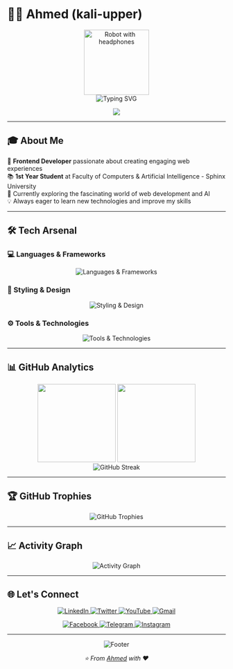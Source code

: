 # 👨‍💻 Ahmed (kali-upper)

<div align="center">
  <img src="https://tenor.com/bA4ei.gif" width="150" height="150" alt="Robot with headphones" />
</div>

<div align="center">
  <img src="https://readme-typing-svg.herokuapp.com?font=Fira+Code&pause=1000&color=00D9FF&center=true&vCenter=true&width=435&lines=Frontend+Developer;Web+Development+Enthusiast;Always+Learning+New+Technologies" alt="Typing SVG" />
</div>

<p align="center">
  <img src="https://komarev.com/ghpvc/?username=kali-upper&label=Profile%20Views&color=0e75b6&style=for-the-badge" />
</p>

---

## 🎓 About Me

🎯 **Frontend Developer** passionate about creating engaging web experiences  
📚 **1st Year Student** at Faculty of Computers & Artificial Intelligence - Sphinx University  
🌟 Currently exploring the fascinating world of web development and AI  
💡 Always eager to learn new technologies and improve my skills

---

## 🛠️ Tech Arsenal

### 💻 Languages & Frameworks
<p align="center">
  <img src="https://skillicons.dev/icons?i=js,ts,react,html,css" alt="Languages & Frameworks" />
</p>

### 🎨 Styling & Design
<p align="center">
  <img src="https://skillicons.dev/icons?i=tailwind,sass,figma" alt="Styling & Design" />
</p>

### ⚙️ Tools & Technologies
<p align="center">
  <img src="https://skillicons.dev/icons?i=nodejs,git,github,vscode,npm" alt="Tools & Technologies" />
</p>

---

## 📊 GitHub Analytics

<div align="center">
  <img height="180em" src="https://github-readme-stats.vercel.app/api?username=kali-upper&show_icons=true&theme=tokyonight&include_all_commits=true&count_private=true&hide_border=true"/>
  <img height="180em" src="https://github-readme-stats.vercel.app/api/top-langs/?username=kali-upper&layout=compact&theme=tokyonight&hide_border=true"/>
</div>

<div align="center">
  <img src="https://github-readme-streak-stats.herokuapp.com?user=kali-upper&theme=tokyonight&hide_border=true" alt="GitHub Streak" />
</div>

---

## 🏆 GitHub Trophies

<p align="center">
  <img src="https://github-profile-trophy.vercel.app/?username=kali-upper&theme=tokyonight&no-frame=true&no-bg=false&margin-w=4" alt="GitHub Trophies" />
</p>

---

## 📈 Activity Graph

<div align="center">
  <img src="https://github-readme-activity-graph.vercel.app/graph?username=kali-upper&theme=tokyo-night&hide_border=true" alt="Activity Graph" />
</div>

---

## 🌐 Let's Connect

<p align="center">
  <a href="https://linkedin.com" target="_blank">
    <img src="https://img.shields.io/badge/LinkedIn-0077B5?style=for-the-badge&logo=linkedin&logoColor=white" alt="LinkedIn" />
  </a>
  <a href="https://x.com/AHME0016K" target="_blank">
    <img src="https://img.shields.io/badge/Twitter-1DA1F2?style=for-the-badge&logo=twitter&logoColor=white" alt="Twitter" />
  </a>
  <a href="https://www.youtube.com/@FOTETUBE" target="_blank">
    <img src="https://img.shields.io/badge/YouTube-FF0000?style=for-the-badge&logo=youtube&logoColor=white" alt="YouTube" />
  </a>
  <a href="mailto:ahmedaboalayoun@gmail.com" target="_blank">
    <img src="https://img.shields.io/badge/Gmail-D14836?style=for-the-badge&logo=gmail&logoColor=white" alt="Gmail" />
  </a>
</p>

<p align="center">
  <a href="https://www.facebook.com/profile.php?id=61578407231407" target="_blank">
    <img src="https://img.shields.io/badge/Facebook-1877F2?style=for-the-badge&logo=facebook&logoColor=white" alt="Facebook" />
  </a>
  <a href="https://t.me/ACYRO0016K" target="_blank">
    <img src="https://img.shields.io/badge/Telegram-2CA5E0?style=for-the-badge&logo=telegram&logoColor=white" alt="Telegram" />
  </a>
  <a href="https://www.instagram.com/devtech.team/" target="_blank">
    <img src="https://img.shields.io/badge/Instagram-E4405F?style=for-the-badge&logo=instagram&logoColor=white" alt="Instagram" />
  </a>
</p>

---

<div align="center">
  <img src="https://capsule-render.vercel.app/api?type=waving&color=gradient&height=100&section=footer" alt="Footer" />
</div>

<p align="center">
  <i>⭐️ From <a href="https://github.com/kali-upper">Ahmed</a> with ❤️</i>
</p>
